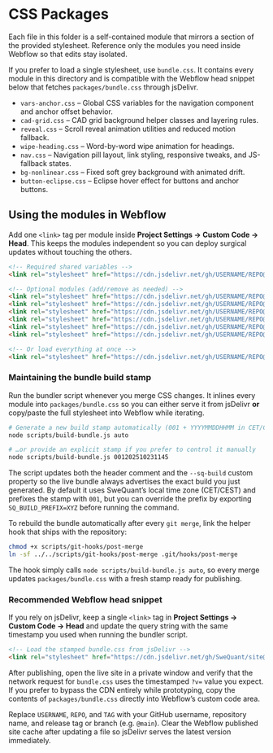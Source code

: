 # CSS Packages

Each file in this folder is a self-contained module that mirrors a section of the provided stylesheet. Reference only the modules you need inside Webflow so that edits stay isolated.

If you prefer to load a single stylesheet, use `bundle.css`. It contains every module in this directory and is compatible with the Webflow head snippet below that fetches `packages/bundle.css` through jsDelivr.

- `vars-anchor.css` – Global CSS variables for the navigation component and anchor offset behavior.
- `cad-grid.css` – CAD grid background helper classes and layering rules.
- `reveal.css` – Scroll reveal animation utilities and reduced motion fallback.
- `wipe-heading.css` – Word-by-word wipe animation for headings.
- `nav.css` – Navigation pill layout, link styling, responsive tweaks, and JS-fallback states.
- `bg-nonlinear.css` – Fixed soft grey background with animated drift.
- `button-eclipse.css` – Eclipse hover effect for buttons and anchor buttons.

## Using the modules in Webflow

Add one `<link>` tag per module inside **Project Settings → Custom Code → Head**. This keeps the modules independent so you can deploy surgical updates without touching the others.

```html
<!-- Required shared variables -->
<link rel="stylesheet" href="https://cdn.jsdelivr.net/gh/USERNAME/REPO@TAG/packages/vars-anchor.css" />

<!-- Optional modules (add/remove as needed) -->
<link rel="stylesheet" href="https://cdn.jsdelivr.net/gh/USERNAME/REPO@TAG/packages/nav.css" />
<link rel="stylesheet" href="https://cdn.jsdelivr.net/gh/USERNAME/REPO@TAG/packages/cad-grid.css" />
<link rel="stylesheet" href="https://cdn.jsdelivr.net/gh/USERNAME/REPO@TAG/packages/bg-nonlinear.css" />
<link rel="stylesheet" href="https://cdn.jsdelivr.net/gh/USERNAME/REPO@TAG/packages/reveal.css" />
<link rel="stylesheet" href="https://cdn.jsdelivr.net/gh/USERNAME/REPO@TAG/packages/wipe-heading.css" />
<link rel="stylesheet" href="https://cdn.jsdelivr.net/gh/USERNAME/REPO@TAG/packages/button-eclipse.css" />

<!-- Or load everything at once -->
<link rel="stylesheet" href="https://cdn.jsdelivr.net/gh/USERNAME/REPO@TAG/packages/bundle.css" />
```

### Maintaining the bundle build stamp

Run the bundler script whenever you merge CSS changes. It inlines every module into `packages/bundle.css` so you can either serve it from jsDelivr **or** copy/paste the full stylesheet into Webflow while iterating.

```bash
# Generate a new build stamp automatically (001 + YYYYMMDDHHMM in CET/CEST)
node scripts/build-bundle.js auto

# …or provide an explicit stamp if you prefer to control it manually
node scripts/build-bundle.js 001202510231145
```

The script updates both the header comment and the `--sq-build` custom property so the live bundle always advertises the exact build you just generated. By default it uses SweQuant’s local time zone (CET/CEST) and prefixes the stamp with `001`, but you can override the prefix by exporting `SQ_BUILD_PREFIX=XYZ` before running the command.

To rebuild the bundle automatically after every `git merge`, link the helper hook that ships with the repository:

```bash
chmod +x scripts/git-hooks/post-merge
ln -sf ../../scripts/git-hooks/post-merge .git/hooks/post-merge
```

The hook simply calls `node scripts/build-bundle.js auto`, so every merge updates `packages/bundle.css` with a fresh stamp ready for publishing.

### Recommended Webflow head snippet

If you rely on jsDelivr, keep a single `<link>` tag in **Project Settings → Custom Code → Head** and update the query string with the same timestamp you used when running the bundler script.

```html
<!-- Load the stamped bundle.css from jsDelivr -->
<link rel="stylesheet" href="https://cdn.jsdelivr.net/gh/SweQuant/site@main/packages/bundle.css?v=202509181456" />
```

After publishing, open the live site in a private window and verify that the network request for `bundle.css` uses the timestamped `?v=` value you expect. If you prefer to bypass the CDN entirely while prototyping, copy the contents of `packages/bundle.css` directly into Webflow’s custom code area.

Replace `USERNAME`, `REPO`, and `TAG` with your GitHub username, repository name, and release tag or branch (e.g. `@main`). Clear the Webflow published site cache after updating a file so jsDelivr serves the latest version immediately.

